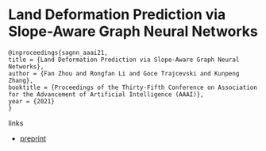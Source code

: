 # Land Deformation Prediction via Slope-Aware Graph Neural Networks

```
@inproceedings{sagnn_aaai21,
title = {Land Deformation Prediction via Slope-Aware Graph Neural Networks},
author = {Fan Zhou and Rongfan Li and Goce Trajcevski and Kunpeng Zhang},
booktitle = {Proceedings of the Thirty-Fifth Conference on Association for the Advancement of Artificial Intelligence (AAAI)},
year = {2021}
}
```

links
- [preprint](http://www.terpconnect.umd.edu/~kpzhang/paper/AAAI2021_Landslides.pdf)
